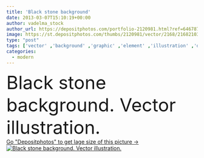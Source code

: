 ```yaml
---
title: 'Black stone background'
date: 2013-03-07T15:10:19+00:00
author: vadelma_stock
author_url: https://depositphotos.com/portfolio-2120981.html?ref=64678756
image: https://st.depositphotos.com/thumbs/2120981/vector/2168/21682103/api_thumb_450.jpg?forcejpeg=true
type: "post"
tags: ['vector' ,'background' ,'graphic' ,'element' ,'illustration' ,'design' ,'brilliant' ,'crystal' ,'diamond' ,'luxury' ,'shiny' ,'stone' ,'shape' ,'decoration' ,'decorative' ,'bright' ,'business' ,'abstract' ,'sparkle' ,'shine' ,'light' ,'pattern' ,'black' ,'dark' ,'style' ,'banner' ,'modern' ,'cool' ,'backdrop' ,'creative' ,'concept' ,'effect' ,'futuristic' ,'urban' ,'blank' ,'stylish' ,'digital' ,'glow' ,'glowing' ,'wallpaper' ,'web' ,'template' ,'geometric' ,'original' ,'website' ,'vectors' ,'techno' ,'aggressive' ,'neon' ,'fondos' ]
categories: 
  - modern
---
```

<div aling="center">
            <font size="60"> Black stone background. Vector illustration.</font>   
</div>
<div>
    <a href='https://depositphotos.com/21682103/stock-illustration-black-stone-background.html?ref=64678756' target=_blank > Go "Depositphotos" to get lage size of this picture ->
        <img href='https://depositphotos.com/21682103/stock-illustration-black-stone-background.html?ref=64678756' src='https://st.depositphotos.com/2120981/2168/v/950/depositphotos_21682103-stock-illustration-black-stone-background.jpg?forcejpeg=true' alt='Black stone background. Vector illustration.' >
    </a>
</div>

